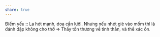 ```yaml
---
share: true
---
```

Điểm yếu :: La hét mạnh, doạ cắn lưỡi. Nhưng nếu nhét giẻ vào mồm thì là đánh đập không cho thở => Thấy tổn thương về tinh thần, và thể xác ổn.